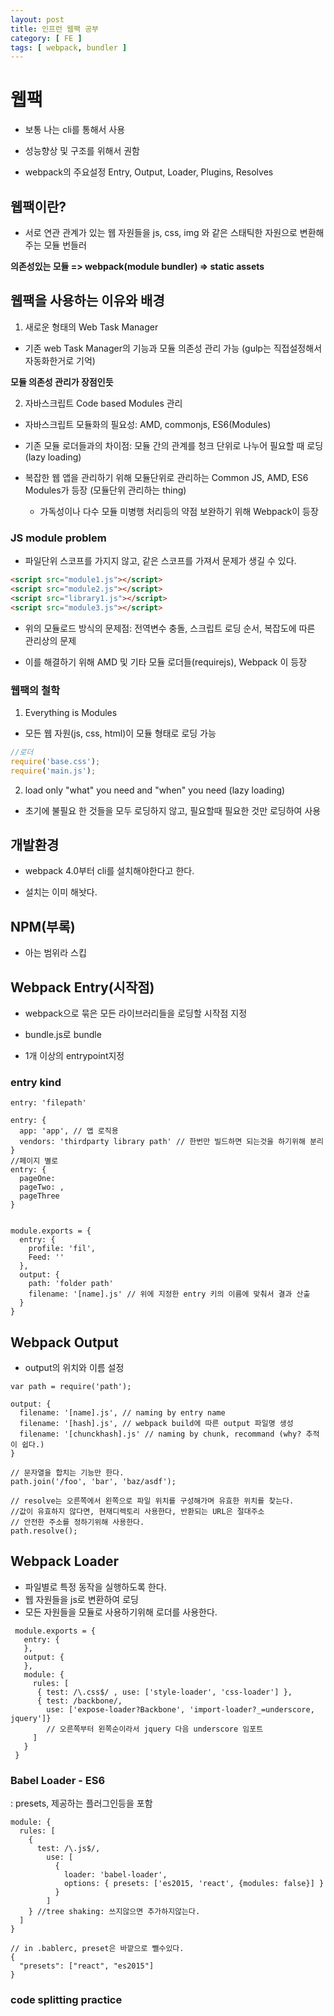 ```yaml
---
layout: post
title: 인프런 웹팩 공부
category: [ FE ]
tags: [ webpack, bundler ]
---
```


# 웹팩

* 보통 나는 cli를 통해서 사용

* 성능향상 및 구조를 위해서 권함

* webpack의 주요설정 Entry, Output, Loader, Plugins, Resolves


## 웹팩이란?

* 서로 연관 관계가 있는 웹 자원들을 js, css, img 와 같은 스태틱한 자원으로 변환해주는 모듈 번들러

**의존성있는 모듈 => webpack(module bundler) => static assets**

## 웹팩을 사용하는 이유와 배경

1. 새로운 형태의 Web Task Manager

* 기존 web Task Manager의 기능과 모듈 의존성 관리 가능 (gulp는 직접설정해서 자동화한거로 기억)

**모듈 의존성 관리가 장점인듯**

2. 자바스크립트 Code based Modules 관리

* 자바스크립트 모듈화의 필요성: AMD, commonjs, ES6(Modules)

* 기존 모듈 로더들과의 차이점: 모듈 간의 관계를 청크 단위로 나누어 필요할 때 로딩(lazy loading)

* 복잡한 웹 앱을 관리하기 위해 모듈단위로 관리하는 Common JS, AMD, ES6 Modules가 등장 (모듈단위 관리하는 thing)
    + 가독성이나 다수 모듈 미병행 처리등의 약점 보완하기 위해 Webpack이 등장

### JS module problem

* 파일단위 스코프를 가지지 않고, 같은 스코프를 가져서 문제가 생길 수 있다.

```html
<script src="module1.js"></script>
<script src="module2.js"></script>
<script src="library1.js"></script>
<script src="module3.js"></script>
```

* 위의 모듈로드 방식의 문제점: 전역변수 충돌, 스크립트 로딩 순서, 복잡도에 따른 관리상의 문제

* 이를 해결하기 위해 AMD 및 기타 모듈 로더들(requirejs), Webpack 이 등장

### 웹팩의 철학

1. Everything is Modules

* 모든 웹 자원(js, css, html)이 모듈 형태로 로딩 가능
```javascript
//로더
require('base.css');
require('main.js');
```

2. load only "what" you need and "when" you need (lazy loading)

* 초기에 불필요 한 것들을 모두 로딩하지 않고, 필요할때 필요한 것만 로딩하여 사용


## 개발환경

* webpack 4.0부터 cli를 설치해야한다고 한다.

* 설치는 이미 해놧다.


## NPM(부록)
* 아는 범위라 스킵

## Webpack Entry(시작점)

* webpack으로 묶은 모든 라이브러리들을 로딩할 시작점 지정

* bundle.js로 bundle

* 1개 이상의 entrypoint지정

### entry kind
```
entry: 'filepath'

entry: {
  app: 'app', // 앱 로직용
  vendors: 'thirdparty library path' // 한번만 빌드하면 되는것을 하기위해 분리
}
//페이지 별로
entry: {
  pageOne:
  pageTwo: ,
  pageThree
}


module.exports = {
  entry: {
    profile: 'fil',
    Feed: ''
  },
  output: {
    path: 'folder path'
    filename: '[name].js' // 위에 지정한 entry 키의 이름에 맞춰서 결과 산출
  }
}
```

## Webpack Output

* output의 위치와 이름 설정

```
var path = require('path');

output: {
  filename: '[name].js', // naming by entry name
  filename: '[hash].js', // webpack build에 따른 output 파일명 생성
  filename: '[chunckhash].js' // naming by chunk, recommand (why? 추적이 쉽다.)
}

// 문자열을 합치는 기능만 한다.
path.join('/foo', 'bar', 'baz/asdf');

// resolve는 오른쪽에서 왼쪽으로 파일 위치를 구성해가며 유효한 위치를 찾는다.
//값이 유효하지 않다면, 현재디렉토리 사용한다, 반환되는 URL은 절대주소
// 안전한 주소를 정하기위해 사용한다.
path.resolve();
```

## Webpack Loader

* 파일별로 특정 동작을 실행하도록 한다.
* 웹 자원들을 js로 변환하여 로딩
* 모든 자원들을 모듈로 사용하기위해 로더를 사용한다.
```
 module.exports = {
   entry: {
   },
   output: {
   },
   module: {
     rules: [
      { test: /\.css$/ , use: ['style-loader', 'css-loader'] },
      { test: /backbone/,
        use: ['expose-loader?Backbone', 'import-loader?_=underscore, jquery']}
        // 오른쪽부터 왼쪽순이라서 jquery 다음 underscore 임포트
     ]
   }
 }
```

### Babel Loader - ES6
: presets, 제공하는 플러그인등을  포함
```
module: {
  rules: [
    {
      test: /\.js$/,
        use: [
          {
            loader: 'babel-loader',
            options: { presets: ['es2015, 'react', {modules: false}] }
          }
        ]
    } //tree shaking: 쓰지않으면 추가하지않는다.
  ]
}

// in .bablerc, preset은 바깥으로 뺄수있다.
{
  "presets": ["react", "es2015"]
}
```

### code splitting practice
